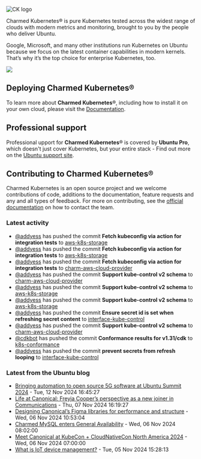 ![CK logo](https://assets.ubuntu.com/v1/451d4cf4-Charmed+Kubernetes_RGB_onWhite_2022.svg)

Charmed Kubernetes® is pure Kubernetes tested across the widest range of clouds with modern metrics and monitoring, brought to you by the people who deliver Ubuntu.

Google, Microsoft, and many other institutions run Kubernetes on Ubuntu because we focus on the latest container capabilities in modern kernels. That’s why it’s the top choice for enterprise Kubernetes, too.

![](https://assets.ubuntu.com/v1/843c77b6-juju-at-a-glace.svg)

## Deploying Charmed Kubernetes®

To learn more about **Charmed Kubernetes**®, including how to install it on your own cloud, please visit the [Documentation][docs].

## Professional support

Professional upport for **Charmed Kubernetes**® is covered by **Ubuntu Pro**, which doesn't just cover Kubernetes, but your entire stack - Find out more on the [Ubuntu support site](https://ubuntu.com/support).

## Contributing to Charmed Kubernetes®

Charmed Kubernetes is an open source project and we welcome contributions of code, additions to the documentation, feature requests and any and all types of feedback. For more on contributing, see the [official documentation][get-in-touch] on how to contact the team.

<!-- LINKS -->
[docs]: https://ubuntu.com/kubernetes/docs
[get-in-touch]: https://ubuntu.com/kubernetes/docs/get-in-touch

### Latest activity

<!-- activity starts -->
 - [@addyess](https://github.com/addyess) has pushed the commit **Fetch kubeconfig via action for integration tests** to [aws-k8s-storage](https://github.com/charmed-kubernetes/aws-k8s-storage)
 - [@addyess](https://github.com/addyess) has pushed the commit **Fetch kubeconfig via action for integration tests** to [aws-k8s-storage](https://github.com/charmed-kubernetes/aws-k8s-storage)
 - [@addyess](https://github.com/addyess) has pushed the commit **Fetch kubeconfig via action for integration tests** to [charm-aws-cloud-provider](https://github.com/charmed-kubernetes/charm-aws-cloud-provider)
 - [@addyess](https://github.com/addyess) has pushed the commit **Support kube-control v2 schema** to [charm-aws-cloud-provider](https://github.com/charmed-kubernetes/charm-aws-cloud-provider)
 - [@addyess](https://github.com/addyess) has pushed the commit **Support kube-control v2 schema** to [aws-k8s-storage](https://github.com/charmed-kubernetes/aws-k8s-storage)
 - [@addyess](https://github.com/addyess) has pushed the commit **Support kube-control v2 schema** to [aws-k8s-storage](https://github.com/charmed-kubernetes/aws-k8s-storage)
 - [@addyess](https://github.com/addyess) has pushed the commit **Ensure secret id is set when refreshing secret content** to [interface-kube-control](https://github.com/charmed-kubernetes/interface-kube-control)
 - [@addyess](https://github.com/addyess) has pushed the commit **Support kube-control v2 schema** to [charm-aws-cloud-provider](https://github.com/charmed-kubernetes/charm-aws-cloud-provider)
 - [@cdkbot](https://github.com/cdkbot) has pushed the commit **Conformance results for v1.31/cdk** to [k8s-conformance](https://github.com/charmed-kubernetes/k8s-conformance)
 - [@addyess](https://github.com/addyess) has pushed the commit **prevent secrets from refresh looping** to [interface-kube-control](https://github.com/charmed-kubernetes/interface-kube-control)
<!-- activity ends -->

<!-- roadmap starts -->

<!-- roadmap ends -->

### Latest from the Ubuntu blog

<!-- blog starts -->
* [Bringing automation to open source 5G software at Ubuntu Summit 2024](https://ubuntu.com//blog/telco-bringing-automation-to-open-source-5g-software-at-ubuntu-summit-2024) - Tue, 12 Nov 2024 16:45:27 
* [Life at Canonical: Freyja Cooper’s perspective as a new joiner in Communications](https://ubuntu.com//blog/life-at-canonical-freyja-coopers-perspective-as-a-new-joiner-in-communications) - Thu, 07 Nov 2024 16:19:27 
* [Designing Canonical&#8217;s Figma libraries for performance and structure](https://ubuntu.com//blog/designing-canonicals-figma-libraries-for-performance-and-structure) - Wed, 06 Nov 2024 10:53:04 
* [Charmed MySQL enters General Availability](https://ubuntu.com//blog/charmed-mysql-release) - Wed, 06 Nov 2024 08:02:00 
* [Meet Canonical at KubeCon + CloudNativeCon North America 2024](https://ubuntu.com//blog/meet-canonical-at-kubecon-cloudnativecon-north-america-2024) - Wed, 06 Nov 2024 07:00:00 
* [What is IoT device management?](https://ubuntu.com//blog/what-is-iot-device-management) - Tue, 05 Nov 2024 15:28:13 
<!-- blog ends -->
